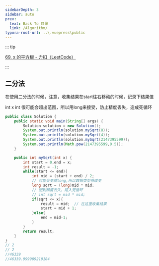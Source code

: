 ```yaml
---
sidebarDepth: 3
sidebar: auto
prev:
  text: Back To 目录
  link: /Algorithm/
typora-root-url: ..\.vuepress\public
---
```


::: tip

[69. x 的平方根 - 力扣（LeetCode）](https://leetcode.cn/problems/sqrtx/description/)

:::



## 二分法

在使用二分法的时候，注意，收集结果在start往右移动的时候，记录下结果值

int x int 很可能会超出范围，所以用long来接受，防止精度丢失，造成死循环

```java
public class Solution {
    public static void main(String[] args) {
        Solution solution = new Solution();
        System.out.println(solution.mySqrt(8));
        System.out.println(solution.mySqrt(4));
        System.out.println(solution.mySqrt(2147395599));
        System.out.println(Math.pow(2147395599,0.5));
    }

    public int mySqrt(int x) {
        int start = 0,end = x;
        int result = -1;
        while(start <= end){
            int mid = (start + end) / 2;
            // 可能会变成long,所以数据类型得改变
            long sqrt = (long)mid * mid;
            // 回到精度丢失，陷入死循环
            // int sqrt = mid * mid;
            if(sqrt <= x){
                result = mid;  // 在这里收集结果
                start = mid + 1;
            }else{
                end = mid-1;
            }
        }
        return result;
    }
}
// 2
// 2
//46339
//46339.999989210184
```

